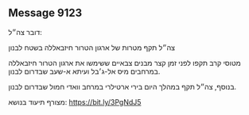 ## Message 9123

דובר צה״ל:

צה״ל תקף מטרות של ארגון הטרור חיזבאללה בשטח לבנון 

מטוסי קרב תקפו לפני זמן קצר מבנים צבאיים ששימשו את ארגון הטרור חיזבאללה במרחבים מיס אל-ג׳בל ועיתא א-שעב שבדרום לבנון.

בנוסף, צה״ל תקף במהלך היום בירי ארטילרי במרחב וואדי חמול שבדרום לבנון.

מצורף תיעוד בנושא: https://bit.ly/3PgNdJ5

